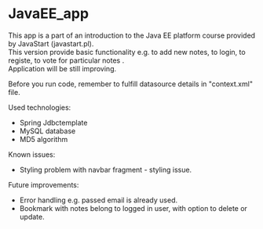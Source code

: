 # JavaEE_app
This app is a part of an introduction to the Java EE platform course provided by JavaStart (javastart.pl).<br> 
This version provide basic functionality e.g. to add new notes, to login, to registe, to vote for particular notes .<br> 
Application will be still improving.<br> 

Before you run code, remember to fulfill datasource details in "context.xml" file.

Used technologies:<br> 
- Spring Jdbctemplate<br> 
- MySQL database<br> 
- MD5 algorithm<br> 

Known issues:<br> 
- Styling problem with navbar fragment - styling issue.<br> 

Future improvements:<br> 
- Error handling e.g. passed email is already used.<br> 
- Bookmark with notes belong to logged in user, with option to delete or update.<br> 
